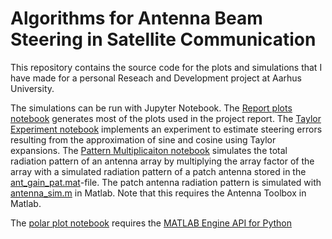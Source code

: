 # Algorithms for Antenna Beam Steering in Satellite Communication
This repository contains the source code for the plots and simulations that I have made for a personal Reseach and Development project at Aarhus University.

The simulations can be run with Jupyter Notebook. The [Report plots notebook](./Report_plots.ipynb) generates most of the plots used in the project report. The [Taylor Experiment notebook](taylor_experiment.ipynb) implements an experiment to estimate steering errors resulting from the approximation of sine and cosine using Taylor expansions. The [Pattern Multiplicaiton notebook](pattern_multiplication.ipynb) simulates the total radiation pattern of an antenna array by multiplying the array factor of the array with a simulated radiation pattern of a patch antenna stored in the [ant_gain_pat.mat](./Code/ant_gain_pat.mat)-file. The patch antenna radiation pattern is simulated with [antenna_sim.m](./Code/antenna_sim.m) in Matlab. Note that this requires the Antenna Toolbox in Matlab.

The [polar plot notebook](./polar_plot.ipynb) requires the [MATLAB Engine API for Python](https://se.mathworks.com/help/matlab/matlab_external/install-the-matlab-engine-for-python.html)

